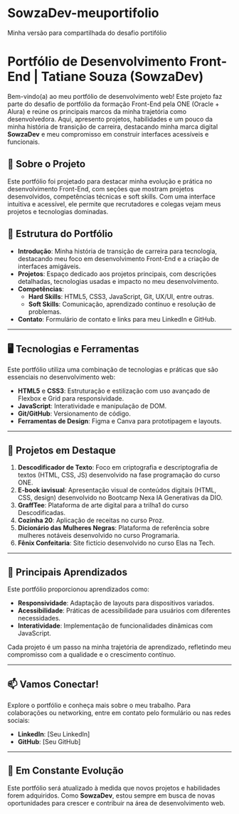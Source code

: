 # SowzaDev-meuportifolio
Minha versão para compartilhada do desafio portifólio

# Portfólio de Desenvolvimento Front-End | Tatiane Souza (SowzaDev)

Bem-vindo(a) ao meu portfólio de desenvolvimento web! Este projeto faz parte do desafio de portfólio da formação Front-End pela ONE (Oracle + Alura) e reúne os principais marcos da minha trajetória como desenvolvedora. Aqui, apresento projetos, habilidades e um pouco da minha história de transição de carreira, destacando minha marca digital **SowzaDev** e meu compromisso em construir interfaces acessíveis e funcionais.

## 🎯 Sobre o Projeto

Este portfólio foi projetado para destacar minha evolução e prática no desenvolvimento Front-End, com seções que mostram projetos desenvolvidos, competências técnicas e soft skills. Com uma interface intuitiva e acessível, ele permite que recrutadores e colegas vejam meus projetos e tecnologias dominadas.

## 🚀 Estrutura do Portfólio

- **Introdução**: Minha história de transição de carreira para tecnologia, destacando meu foco em desenvolvimento Front-End e a criação de interfaces amigáveis.
- **Projetos**: Espaço dedicado aos projetos principais, com descrições detalhadas, tecnologias usadas e impacto no meu desenvolvimento.
- **Competências**:
  - **Hard Skills**: HTML5, CSS3, JavaScript, Git, UX/UI, entre outras.
  - **Soft Skills**: Comunicação, aprendizado contínuo e resolução de problemas.
- **Contato**: Formulário de contato e links para meu LinkedIn e GitHub.

---

## 🖥️ Tecnologias e Ferramentas

Este portfólio utiliza uma combinação de tecnologias e práticas que são essenciais no desenvolvimento web:

- **HTML5** e **CSS3**: Estruturação e estilização com uso avançado de Flexbox e Grid para responsividade.
- **JavaScript**: Interatividade e manipulação de DOM.
- **Git/GitHub**: Versionamento de código.
- **Ferramentas de Design**: Figma e Canva para prototipagem e layouts.

---

## 📂 Projetos em Destaque

1. **Descodificador de Texto**: Foco em criptografia e descriptografia de textos (HTML, CSS, JS) desenvolvido na fase programação do curso ONE.
2. **E-book iavisual**: Apresentação visual de conteúdos digitais (HTML, CSS, design) desenvolvido no Bootcamp Nexa IA Generativas da DIO.
3. **GraffTee**: Plataforma de arte digital para a trilha1 do curso Descodificadas.
4. **Cozinha 20**: Aplicação de receitas no curso Proz.
5. **Dicionário das Mulheres Negras**: Plataforma de referência sobre mulheres notáveis desenvolvido no curso Programaria.
6. **Fênix Confeitaria**: Site fictício desenvolvido no curso Elas na Tech.

---

## 🌱 Principais Aprendizados

Este portfólio proporcionou aprendizados como:

- **Responsividade**: Adaptação de layouts para dispositivos variados.
- **Acessibilidade**: Práticas de acessibilidade para usuários com diferentes necessidades.
- **Interatividade**: Implementação de funcionalidades dinâmicas com JavaScript.

Cada projeto é um passo na minha trajetória de aprendizado, refletindo meu compromisso com a qualidade e o crescimento contínuo.

---

## 📫 Vamos Conectar!

Explore o portfólio e conheça mais sobre o meu trabalho. Para colaborações ou networking, entre em contato pelo formulário ou nas redes sociais:

- **LinkedIn**: [Seu LinkedIn]
- **GitHub**: [Seu GitHub]

---

## 🌟 Em Constante Evolução

Este portfólio será atualizado à medida que novos projetos e habilidades forem adquiridos. Como **SowzaDev**, estou sempre em busca de novas oportunidades para crescer e contribuir na área de desenvolvimento web.

